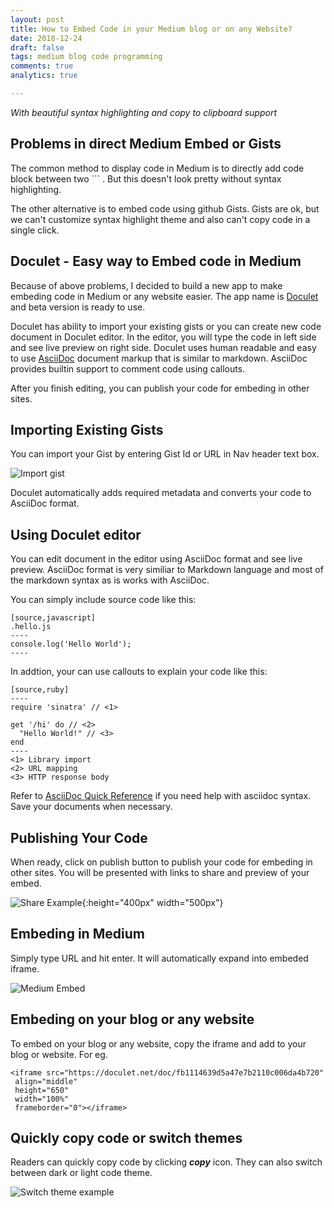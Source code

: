 ```yaml
---
layout: post
title: How to Embed Code in your Medium blog or on any Website?
date: 2018-12-24
draft: false
tags: medium blog code programming
comments: true
analytics: true

---
```


*With beautiful syntax highlighting and copy to clipboard support* 

## Problems in direct Medium Embed or Gists

The common method to display code in Medium is to directly add code block  between two ``` . But this doesn't look pretty without syntax highlighting.

The other alternative is to embed code using github Gists. Gists are ok, but we can't customize syntax highlight theme and also can't copy code in a single click. 



## Doculet - Easy way to Embed code in Medium

Because of above problems, I decided to build a new app to make embeding code in Medium or any website easier. The app name is [Doculet](https://doculet.net/about) and beta version is ready to use. 

Doculet has ability to import your existing gists or you can create new code document in Doculet editor. In the editor, you will type the code in left side and see live preview on right side. Doculet uses human readable and easy to use [AsciiDoc](https://asciidoctor.org/docs/asciidoc-syntax-quick-reference/#source-code) document markup that is similar to markdown. AsciiDoc provides builtin support to comment code using callouts. 

After you finish editing, you can publish your code for embeding in other sites. 



## Importing Existing Gists 

You can import your Gist by entering Gist Id or URL in Nav header text box.



![Import gist](https://raw.githubusercontent.com/erajasekar/erajasekar.github.io/master/assets/images/doculet-intro/gist-import.gif)



Doculet automatically adds required metadata and converts your code to AsciiDoc format.

## Using Doculet editor

You can edit document in the editor using AsciiDoc format and see live preview. AsciiDoc format is very similiar to Markdown language and most of the markdown syntax as is works with AsciiDoc. 

You can simply include source code like this:

```
[source,javascript]
.hello.js
----
console.log('Hello World');
----
```



In addtion, your can use callouts to explain your code like this:

```
[source,ruby]
----
require 'sinatra' // <1>

get '/hi' do // <2>
  "Hello World!" // <3>
end
----
<1> Library import
<2> URL mapping
<3> HTTP response body
```



Refer to [AsciiDoc Quick Reference](https://asciidoctor.org/docs/asciidoc-syntax-quick-reference/#source-code) if you need help with asciidoc syntax. Save your documents when necessary.

## Publishing Your Code

When ready, click on publish button to publish your code for embeding in other sites. You will be presented with links to share and preview of your embed. 



![Share Example](https://raw.githubusercontent.com/erajasekar/erajasekar.github.io/master/assets/images/doculet-intro/share-example1.png){:height="400px" width="500px"}

## Embeding in Medium

Simply type URL and hit enter. It will automatically expand into embeded iframe.

![Medium Embed](https://uc9da18d401356e88b0c329a6280.dl.dropboxusercontent.com/cd/0/inline/AYEqbJTiT99zsUMOMBGEE_XdcizBovATWsh1gEM7gdniIqwns2Kwd2T-Y2XC5M-LaaJn9IIpnRs7JwXQBjbAbU6gyXBT9V7Yp4DP_UXQMjs0w5CY1NXb6Jld-bBgOdCKl7etmuyTao0Nigkd2Md4j5YYb5IOsjfNhCGKMYTs81FzQkWEQDrVxM3EcKywVusf-gk/file)



## Embeding on your blog or any website

To embed on your blog or any website, copy the iframe and add to your blog or website. For eg.

```
<iframe src="https://doculet.net/doc/fb1114639d5a47e7b2110c006da4b720"
 align="middle"
 height="650"
 width="100%"
 frameborder="0"></iframe> 
```



## Quickly copy code or switch themes

Readers can quickly copy code by clicking ***copy*** icon. They can also switch between dark or light code theme.

![Switch theme example](https://uc43edce11f4edf2388baab9d42f.dl.dropboxusercontent.com/cd/0/inline/AYHcOzhm5TjngG0ruWj5OYwRniFsu3eym4q-Jg9RlFwjaD5ejudXCyJ3_FIFGMOuRkHxaCMfcwH3z9bvRW5gVzLPYmpxM0HYOf5-rhYmlUhY8HLVX8mXssyZOGIvg7o8A4ywmTzJEeOcu-VoWdDIZk13-eKnaOwCzx8WPlaoJsYQBnllG0jUx1IaB9671kV6fjA/file)






